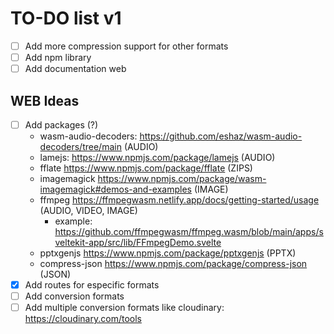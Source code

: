 # TO-DO list v1

- [ ] Add more compression support for other formats
- [ ] Add npm library
- [ ] Add documentation web

## WEB Ideas

- [ ] Add packages (?)
  - wasm-audio-decoders: <https://github.com/eshaz/wasm-audio-decoders/tree/main> (AUDIO)
  - lamejs: <https://www.npmjs.com/package/lamejs> (AUDIO)
  - fflate <https://www.npmjs.com/package/fflate> (ZIPS)
  - imagemagick <https://www.npmjs.com/package/wasm-imagemagick#demos-and-examples> (IMAGE)
  - ffmpeg <https://ffmpegwasm.netlify.app/docs/getting-started/usage> (AUDIO, VIDEO, IMAGE)
    - example: <https://github.com/ffmpegwasm/ffmpeg.wasm/blob/main/apps/sveltekit-app/src/lib/FFmpegDemo.svelte>
  - pptxgenjs <https://www.npmjs.com/package/pptxgenjs> (PPTX)
  - compress-json <https://www.npmjs.com/package/compress-json> (JSON)
- [x] Add routes for especific formats
- [ ] Add conversion formats
- [ ] Add multiple conversion formats like cloudinary: <https://cloudinary.com/tools>
